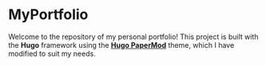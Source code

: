 # MyPortfolio

Welcome to the repository of my personal portfolio! This project is built with the **Hugo** framework using the **[Hugo PaperMod](https://github.com/adityatelange/hugo-PaperMod)** theme, which I have modified to suit my needs.
